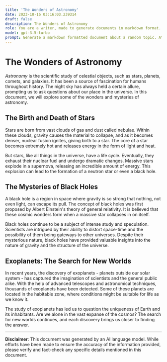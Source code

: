 ```yaml
---
title: 'The Wonders of Astronomy'
date: 2023-10-16 03:16:03.239314
draft: false
description: The Wonders of Astronomy
role: You are a writer, made to generate documents in markdown format. It is very important that all of the documents you generate are in valid markdown format.
model: gpt-3.5-turbo
prompt: Generate a markdown formatted document about a random topic. At the bottom, include a disclaimer explaining that the document was generated by you. The first line of the document should be the title. Make sure that the entire document is in proper markdown format, using a mix of various tags to make the document visually appealing.
---
```


# The Wonders of Astronomy

_Astronomy_ is the scientific study of celestial objects, such as stars, planets, comets, and galaxies. It has been a source of fascination for humans throughout history. The night sky has always held a certain allure, prompting us to ask questions about our place in the universe. In this document, we will explore some of the wonders and mysteries of astronomy.

## The Birth and Death of Stars

Stars are born from vast clouds of gas and dust called nebulae. Within these clouds, gravity causes the material to collapse, and as it becomes denser, nuclear fusion ignites, giving birth to a star. The core of a star becomes extremely hot and releases energy in the form of light and heat.

But stars, like all things in the universe, have a life cycle. Eventually, they exhaust their nuclear fuel and undergo dramatic changes. Massive stars explode in a supernova, releasing an incredible amount of energy. This explosion can lead to the formation of a neutron star or even a black hole.

## The Mysteries of Black Holes

A black hole is a region in space where gravity is so strong that nothing, not even light, can escape its pull. The concept of black holes was first proposed by Albert Einstein's theory of general relativity. It is believed that these cosmic wonders form when a massive star collapses in on itself.

Black holes continue to be a subject of intense study and speculation. Scientists are intrigued by their ability to distort space-time and the possibility of them being gateways to other universes. Despite their mysterious nature, black holes have provided valuable insights into the nature of gravity and the structure of the universe.

## Exoplanets: The Search for New Worlds

In recent years, the discovery of exoplanets - planets outside our solar system - has captured the imagination of scientists and the general public alike. With the help of advanced telescopes and astronomical techniques, thousands of exoplanets have been detected. Some of these planets are located in the habitable zone, where conditions might be suitable for life as we know it.

The study of exoplanets has led us to question the uniqueness of Earth and its inhabitants. Are we alone in the vast expanse of the cosmos? The search for new worlds continues, and each discovery brings us closer to finding the answer.

---

**Disclaimer**: This document was generated by an AI language model. While efforts have been made to ensure the accuracy of the information provided, please verify and fact-check any specific details mentioned in this document.